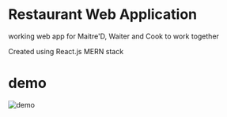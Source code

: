 # Restaurant Web Application 
working web app for Maitre'D, Waiter and Cook to work together


Created using React.js 
MERN stack 

# demo
![demo](https://user-images.githubusercontent.com/35482401/103476997-4dfbfa80-4d6f-11eb-8a7e-6041608f41c3.gif)
